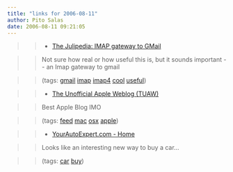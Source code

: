```yaml
---
title: "links for 2006-08-11"
author: Pito Salas
date: 2006-08-11 09:21:05
---
```


>>

>>   * [The Julipedia: IMAP gateway to
GMail](<http://julipedia.blogspot.com/2006/08/imap-gateway-to-gmail.html>)

>>

>> Not sure how real or how useful this is, but it sounds important -- an Imap
gateway to gmail

>>

>> (tags: [gmail](<http://del.icio.us/pitosalas/gmail>)
[imap](<http://del.icio.us/pitosalas/imap>)
[imap4](<http://del.icio.us/pitosalas/imap4>)
[cool](<http://del.icio.us/pitosalas/cool>)
[useful](<http://del.icio.us/pitosalas/useful>))

>>

>>   * [The Unofficial Apple Weblog
(TUAW)](<http://apple.weblogsinc.com/rss.xml>)

>>

>> Best Apple Blog IMO

>>

>> (tags: [feed](<http://del.icio.us/pitosalas/feed>)
[mac](<http://del.icio.us/pitosalas/mac>)
[osx](<http://del.icio.us/pitosalas/osx>)
[apple](<http://del.icio.us/pitosalas/apple>))

>>

>>   * [YourAutoExpert.com - Home](<http://www.yourautoexpert.com/index.html>)

>>

>> Looks like an interesting new way to buy a car…

>>

>> (tags: [car](<http://del.icio.us/pitosalas/car>)
[buy](<http://del.icio.us/pitosalas/buy>))

>>

>>


